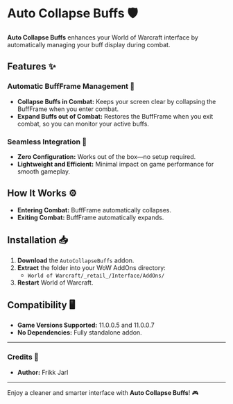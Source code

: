 # Auto Collapse Buffs 🛡️

**Auto Collapse Buffs** enhances your World of Warcraft interface by automatically managing your buff display during combat.

## Features ✨

### Automatic BuffFrame Management 🔄

- **Collapse Buffs in Combat:** Keeps your screen clear by collapsing the BuffFrame when you enter combat.
- **Expand Buffs out of Combat:** Restores the BuffFrame when you exit combat, so you can monitor your active buffs.

### Seamless Integration 🧩

- **Zero Configuration:** Works out of the box—no setup required.
- **Lightweight and Efficient:** Minimal impact on game performance for smooth gameplay.

## How It Works ⚙️

- **Entering Combat:** BuffFrame automatically collapses.
- **Exiting Combat:** BuffFrame automatically expands.

## Installation 📥

1. **Download** the `AutoCollapseBuffs` addon.
2. **Extract** the folder into your WoW AddOns directory:
   - `World of Warcraft/_retail_/Interface/AddOns/`
3. **Restart** World of Warcraft.

## Compatibility 🖥️

- **Game Versions Supported:** 11.0.0.5 and 11.0.0.7
- **No Dependencies:** Fully standalone addon.

---

### Credits 🙌

- **Author:** Frikk Jarl

---

Enjoy a cleaner and smarter interface with **Auto Collapse Buffs**! 🎮
